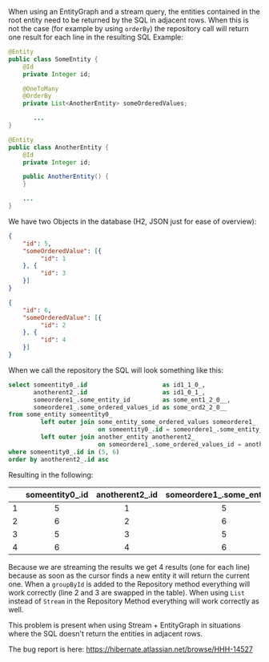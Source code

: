 When using an EntityGraph and a stream query, the entities contained in the root entity need to be returned by the SQL in adjacent rows. When this is not the case (for example by using `orderBy`) the repository call will return one result for each line in the resulting SQL
Example:
```Java
@Entity
public class SomeEntity {
	@Id
	private Integer id;

	@OneToMany
	@OrderBy
	private List<AnotherEntity> someOrderedValues;

       ...
}

@Entity
public class AnotherEntity {
	@Id
  	private Integer id;

	public AnotherEntity() {
	}

	...
}
```
We have two Objects in the database (H2, JSON just for ease of overview):
```JSON
{
    "id": 5,
    "someOrderedValue": [{
         "id": 1
    }, {
         "id": 3
    }]
}

{
    "id": 6,
    "someOrderedValue": [{
         "id": 2
    }, {
         "id": 4
    }]
}
```
When we call the repository the SQL will look something like this:
```SQL
select someentity0_.id                     as id1_1_0_,
       anotherent2_.id                     as id1_0_1_,
       someordere1_.some_entity_id         as some_ent1_2_0__,
       someordere1_.some_ordered_values_id as some_ord2_2_0__
from some_entity someentity0_
         left outer join some_entity_some_ordered_values someordere1_
                         on someentity0_.id = someordere1_.some_entity_id
         left outer join another_entity anotherent2_
                         on someordere1_.some_ordered_values_id = anotherent2_.id
where someentity0_.id in (5, 6)
order by anotherent2_.id asc
```
Resulting in the following:

|      | someentity0_.id | anotherent2_.id | someordere1_.some_entity_id | someordere1_.some_ordered_values_id |
| :---: | :-------------: | :-------------: | :-------------------------: | :---------------------------------: |
|1     | 5              | 1               | 5                          | 1                                   |
|2     | 6             | 2               | 6                         | 2                                   |
|3     | 5              | 3               | 5                          | 3                                   |
|4     | 6             | 4               | 6                         | 4                                   |

Because we are streaming the results we get 4 results (one for each line) because as soon as the cursor finds a new entity it will return the current one. When a `groupById` is added to the Repository method everything will work correctly (line 2 and 3 are swapped in the table).
When using `List` instead of `Stream` in the Repository Method everything will work correctly as well.

This problem is present when using Stream + EntityGraph in situations where the SQL doesn't return the entities in adjacent rows.

The bug report is here: https://hibernate.atlassian.net/browse/HHH-14527
